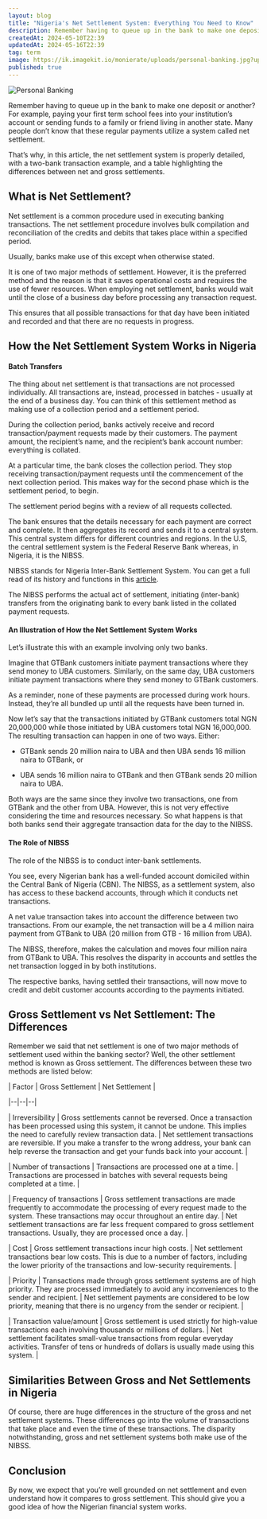 ```yaml
---
layout: blog
title: "Nigeria's Net Settlement System: Everything You Need to Know"
description: Remember having to queue up in the bank to make one deposit or another? For example, paying your first term school fees into your institution’s account or sending funds to a family or friend living in another state.
createdAt: 2024-05-10T22:39
updatedAt: 2024-05-16T22:39
tag: term
image: https://ik.imagekit.io/monierate/uploads/personal-banking.jpg?updatedAt=1710619043918
published: true
---
```

![Personal Banking](https://ik.imagekit.io/monierate/uploads/personal-banking.jpg?updatedAt=1710619043918)

Remember having to queue up in the bank to make one deposit or another? For example, paying your first term school fees into your institution’s account or sending funds to a family or friend living in another state. Many people don’t know that these regular payments utilize a system called net settlement.

That’s why, in this article, the net settlement system is properly detailed, with a two-bank transaction example, and a table highlighting the differences between net and gross settlements.



## What is Net Settlement?

Net settlement is a common procedure used in executing banking transactions. The net settlement procedure involves bulk compilation and reconciliation of the credits and debits that takes place within a specified period.

Usually, banks make use of this except when otherwise stated.

It is one of two major methods of settlement. However, it is the preferred method and the reason is that it saves operational costs and requires the use of fewer resources. When employing net settlement, banks would wait until the close of a business day before processing any transaction request.



This ensures that all possible transactions for that day have been initiated and recorded and that there are no requests in progress.



## How the Net Settlement System Works in Nigeria

#### Batch Transfers

The thing about net settlement is that transactions are not processed individually. All transactions are, instead, processed in batches - usually at the end of a business day. You can think of this settlement method as making use of a collection period and a settlement period.  



During the collection period, banks actively receive and record transaction/payment requests made by their customers. The payment amount, the recipient’s name, and the recipient’s bank account number: everything is collated.  



At a particular time, the bank closes the collection period. They stop receiving transaction/payment requests until the commencement of the next collection period. This makes way for the second phase which is the settlement period, to begin.



The settlement period begins with a review of all requests collected.



The bank ensures that the details necessary for each payment are correct and complete. It then aggregates its record and sends it to a central system. This central system differs for different countries and regions. In the U.S, the central settlement system is the Federal Reserve Bank whereas, in Nigeria, it is the NIBSS.



NIBSS stands for Nigeria Inter-Bank Settlement System. You can get a full read of its history and functions in this [article](https://monierate.com/blog/nibss-what-it-is-and-how-it-works).



The NIBSS performs the actual act of settlement, initiating (inter-bank) transfers from the originating bank to every bank listed in the collated payment requests.



#### An Illustration of How the Net Settlement System Works

Let’s illustrate this with an example involving only two banks.



Imagine that GTBank customers initiate payment transactions where they send money to UBA customers. Similarly, on the same day, UBA customers initiate payment transactions where they send money to GTBank customers.



As a reminder, none of these payments are processed during work hours. Instead, they’re all bundled up until all the requests have been turned in.



Now let’s say that the transactions initiated by GTBank customers total NGN 20,000,000 while those initiated by UBA customers total NGN 16,000,000. The resulting transaction can happen in one of two ways. Either:



-   GTBank sends 20 million naira to UBA and then UBA sends 16 million naira to GTBank, or

-   UBA sends 16 million naira to GTBank and then GTBank sends 20 million naira to UBA.

  

Both ways are the same since they involve two transactions, one from GTBank and the other from UBA. However, this is not very effective considering the time and resources necessary. So what happens is that both banks send their aggregate transaction data for the day to the NIBSS.



#### The Role of NIBSS

The role of the NIBSS is to conduct inter-bank settlements.



You see, every Nigerian bank has a well-funded account domiciled within the Central Bank of Nigeria (CBN). The NIBSS, as a settlement system, also has access to these backend accounts, through which it conducts net transactions.



A net value transaction takes into account the difference between two transactions. From our example, the net transaction will be a 4 million naira payment from GTBank to UBA (20 million from GTB - 16 million from UBA).



The NIBSS, therefore, makes the calculation and moves four million naira from GTBank to UBA. This resolves the disparity in accounts and settles the net transaction logged in by both institutions.



The respective banks, having settled their transactions, will now move to credit and debit customer accounts according to the payments initiated.



## Gross Settlement vs Net Settlement: The Differences

Remember we said that net settlement is one of two major methods of settlement used within the banking sector? Well, the other settlement method is known as Gross settlement. The differences between these two methods are listed below:



| Factor | Gross Settlement   |  Net Settlement |

|--|--|--|

| Irreversibility | Gross settlements cannot be reversed. Once a transaction has been processed using this system, it cannot be undone. This implies the need to carefully review transaction data. | Net settlement transactions are reversible. If you make a transfer to the wrong address, your bank can help reverse the transaction and get your funds back into your account. |

| Number of transactions | Transactions are processed one at a time. | Transactions are processed in batches with several requests being completed at a time. |

| Frequency of transactions | Gross settlement transactions are made frequently to accommodate the processing of every request made to the system. These transactions may occur throughout an entire day. | Net settlement transactions are far less frequent compared to gross settlement transactions. Usually, they are processed once a day. |

| Cost | Gross settlement transactions incur high costs. | Net settlement transactions bear low costs. This is due to a number of factors, including the lower priority of the transactions and low-security requirements. |

| Priority | Transactions made through gross settlement systems are of high priority. They are processed immediately to avoid any inconveniences to the sender and recipient. | Net settlement payments are considered to be low priority, meaning that there is no urgency from the sender or recipient. |

| Transaction value/amount | Gross settlement is used strictly for high-value transactions each involving thousands or millions of dollars. | Net settlement facilitates small-value transactions from regular everyday activities. Transfer of tens or hundreds of dollars is usually made using this system. |





## Similarities Between Gross and Net Settlements in Nigeria

Of course, there are huge differences in the structure of the gross and net settlement systems. These differences go into the volume of transactions that take place and even the time of these transactions. The disparity notwithstanding, gross and net settlement systems both make use of the NIBSS.



## Conclusion

By now, we expect that you’re well grounded on net settlement and even understand how it compares to gross settlement. This should give you a good idea of how the Nigerian financial system works.

